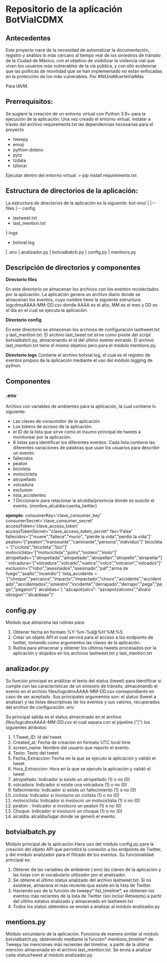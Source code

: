 # Repositorio de la aplicación  BotVialCDMX

## Antecedentes
Este proyecto nace de la necesidad de automatizar la documentación, registro y análisis  lo más cercano al tiempo real de  los siniestros de tránsito de la Ciudad de México, con el objetivo de visibilizar la violencia vial que viven los usuarios más vulnerables de la vía pública, y con ello evidenciar que las políticas de movilidad que se han implementado no estan enfocadas en la protección de los más vulnerables. Por #NiUnaMuerteVialMás

Para IAVM.
## Prerrequisitos:

Se sugiere la creación de un entorno virtual con Python 3.9+ para la ejecución de la aplicación. Una vez creado el entorno virtual, instalar a través del archivo requirements.txt las dependencias necesarias para el proyecto
- tweepy
- emoji
- python-dotenv
- pytz
- tzdata
- tzlocal

Ejecutar dentro del entorno virtual:
    > pip install requirements.txt
## Estructura de directorios de la aplicación:



La estructura de directorios de la aplicación es la siguiente:
bot-env/
|
|-- files
|-- config
- lastweet.txt
- last_mention.txt

|-logs
-  botvial.log

| .env
| analizador.py
| botvialbatch.py
| config.py
| mentions.py

## Descripción de  directorios y componentes
**Directorio files**

En este directorio se almacenan los archivos con los eventos recolectados por la aplicación.  La aplicación genera un archivo diario donde se almacenan los eventos, cuyo nombre tiene la siguiente estructura: logcdmxAAAA-MM-DD.csv donde AAAA es el año, MM es el mes y DD es el día en el cual se ejecuta la aplicación.

**Directorio config**

En este directorio se almacenan los archivos de configuración lasttweet.txt y last_mention.txt. El archivo last_tweet.txt sirve como pivote del script botvialbatch.py, almacenando el id del último evento extraido.  El archivo last_mention.txt tiene el mismo objetivo pero para el módulo mentions.py.

**Directorio logs**
Contiene el archivo botvial.log, el cual es el registro de eventos propios de la aplicación mediante el uso del módulo logging de python.

## Componentes
###  .env
Archivo con variables de ambientes para la aplicación, la cual contiene lo siguiente:
- Las claves de consumidor de la aplicación
- Los tokens de acceso de la aplicación.
- el ID de la lista que sirve como el insumo principal de tweets a monitorear por la aplicación.
- 8 listas para identificar los diferentes eventos. Cada lista contiene las diferentes variaciones de palabras que usan los usuarios para describir un evento:
 - fallecidos
 - peaton
 - bicicleta
 - motocicleta
 - atropellado
 - volcadura
 - exclusion
 - lista_accidentes
 - 1 Diccionario para relacionar la alcaldia/provincia donde se suscito el evento.
 		{nombre_alcaldia:cuenta_twitter}

**ejemplo**:
    consumerKey='clave_consumer_key' 
    consumerSecret='clave_consumer_secret' 
    accessToken='clave_access_token'
    accessTokenSecret=''clave_access_token_secret"
    fav='False'
    fallecidos='["muere","fallece","murio", "pierde la vida","perdio la vida"]'
    peaton='["peaton","transeunte","caminante","persona","individuo"]'
    bicicleta = '["ciclista","bicicleta","bici"]'
    motociclista='["motociclista","potro","motero","moto"]'
    atropellado='["atropellada","atropellado","atropellan","atropello","atropellar"]'
    volcadura='["volcadura","volcado","vuelca","volco","volcaron","volcados"]'
    exclusion='["robo","asesinados","asesinado","paf","arma de fuego","asalto","incendio"]'
    lista_accidente = '["choque","percance","impacto","impactado","choco","accidente","accidentado","accidentados","siniestro","incidente","derrapado","derrapo","pega","pego","pegaron"]'
    alcaldias='{ "azcapotzalco": "azcapotzalcomx","alvaro obregon":"alcaldiaao"}'


## config.py
Módulo que almacena las rutinas para:
1. Obtener fecha en formato %Y-%m-%d@%H:%M:%S
1. Crear un objeto API el cual servirá para el acceso a los endpoints de twitter, tomando como argumentos las claves de la aplicación.
1. Rutina para almacenar y obtener los últimos tweets procesados por la aplicación y alojados en los archivos lasttweet.txt y last_mention.txt


## analizador.py
Su función principal es análilzar el texto del status (tweet) para identificar si cumple con las caracteristicas de un siniestro de tránsito, almacenando el evento en el archivo files/logcdmxAAAA-MM-DD.csv corespondiente en caso de ser aceptado.  Sus principales argumentos son: el status (tweet a analizar) y las listas descriptivas de los eventos y sus valores, recuperados del archivo de configuración .env

Su principal salida es el status almacenado  en el archivo *files/logcdmxAAAA-MM-DD.csv* el cual separa con el pipeline ("|") los siguientes atributos:
1. 1.Tweet_ID: Id del tweet
2. Created_at: Fecha de creación en formato UTC local time
3. screen_name: Nombre del usuario que reporto el evento.
4. Texto: Texto del tweet.
5. Fecha_Extraccion: Fecha en la que se ejecuto la aplicación y validó el tweet
6. Hora_Extraccion: Hora en la que se ejecuto la aplicación y validó el tweet
7. atropellado: Indicador si existe un atropellado (1) o no (0)
8. volcadura: Indicador si existe una volcadura (1) o no (0)
9. fallecimiento:  Indicador si existe un fallecimiento (1) o no (0)
10. ciclista:  Indicador si involucro un ciclista (1) o no (0)
11. motociclista:  Indicador si involucro un motociclista (1) o no (0)
12. peaton: :  Indicador si involucro un peaton (1) o no (0)
13. Choque:  Indicador si involucró un choque (1) o no (0)
14. alcaldia: alcaldia/lugar donde se generó el evento.


## botvialbatch.py
Módulo principal de la aplicación.Hace uso del módulo config.py para la creación del objeto API que permitirá la conexión a los endpoints de Twitter, y del módulo analizador para el filtrado de los eventos. Su funcionalidad principal es:
1. Obtener de las variables de ambiente (.env) las claves de la aplicación y las listas con el vocabulario utilizador por el analizador.
1. Se obtiene el último status analizado del archivo lasttweet.txt. Si no existiese, almacena el más reciente que existe en la lista de Twitter.
1. Haciendo uso de la función de tweepy* list_timeline*, se obtienen los eventos más recientes de la lista de Twitter (sin incluir Retweets) a partir del último estatus analizado y almacenado en lasttweet.txt
1. Todos los status obtenidos se envian a analizar al módulo analizador.py


## mentions.py
Módulo secundario de la aplicación. Funciona de manera similar al módulo botvialbatch.py, obteniendo mediante la función* mentions_timeline* de Tweepy las menciones más recientes del timeline, a partir de la última mención almacenada en el archivo last_mention.txt. Se envia a analizar cada status/tweet al módulo analizador.py.